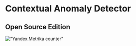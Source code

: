# Contextual Anomaly Detector 
## Open Source Edition
!["Yandex.Metrika counter"](https://mc.yandex.ru/watch/38967950) 
